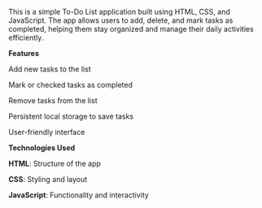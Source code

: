 

This is a simple To-Do List application built using HTML, CSS, and JavaScript. The app allows users to add, delete, and mark tasks as completed, helping them stay organized and manage their daily activities efficiently.

**Features**

Add new tasks to the list

Mark or checked tasks as completed

Remove tasks from the list

Persistent local storage to save tasks

User-friendly interface

**Technologies Used**

**HTML**: Structure of the app

**CSS**: Styling and layout

**JavaScript**: Functionality and interactivity
